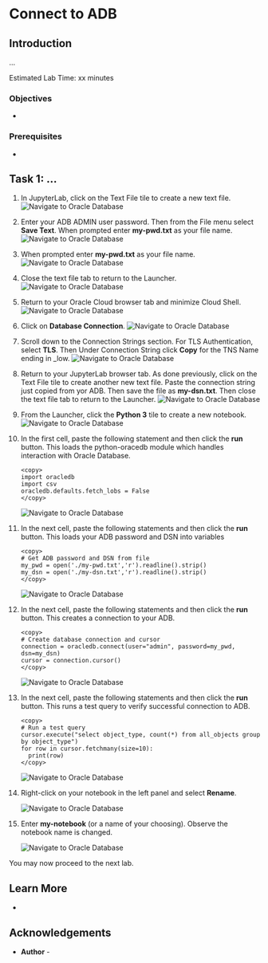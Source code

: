 # Connect to ADB


## Introduction

...

Estimated Lab Time: xx minutes

### Objectives

* 

### Prerequisites

* 

## Task 1: ... 

1. In JupyterLab, click on the Text File tile to create a new text file. 
  ![Navigate to Oracle Database](images/connect-to-adb-01.png)

2. Enter your ADB ADMIN user password. Then from the File menu select **Save Text**. When prompted enter **my-pwd.txt** as your file name.
  ![Navigate to Oracle Database](images/connect-to-adb-02.png)

3. When prompted enter **my-pwd.txt** as your file name.
  ![Navigate to Oracle Database](images/connect-to-adb-03.png)

4.  Close the text file tab to return to the Launcher.
   ![Navigate to Oracle Database](images/connect-to-adb-04.png)

5. Return to your Oracle Cloud browser tab and minimize Cloud Shell.
  ![Navigate to Oracle Database](images/connect-to-adb-05.png)

1. Click on **Database Connection**.
  ![Navigate to Oracle Database](images/connect-to-adb-06.png)

1. Scroll down to the Connection Strings section. For TLS Authentication, select **TLS**. Then Under Connection String click **Copy** for the TNS Name ending in \_low.
  ![Navigate to Oracle Database](images/connect-to-adb-07.png)

1. Return to your JupyterLab browser tab. As done previously, click on the Text File tile to create another new text file. Paste the connection string just copied from yor ADB. Then save the file as **my-dsn.txt**. Then close the text file tab to return to the Launcher.
  ![Navigate to Oracle Database](images/connect-to-adb-08.png)

1. From the Launcher, click the **Python 3** tile to create a new notebook.
  ![Navigate to Oracle Database](images/connect-to-adb-09.png)

1. In the first cell, paste the following statement and then click the **run** button. This loads the python-oracedb module which handles interaction with Oracle Database.

     ```
     <copy>
     import oracledb
     import csv
     oracledb.defaults.fetch_lobs = False
     </copy>
     ```
     ![Navigate to Oracle Database](images/connect-to-adb-10.png)

2. In the next cell, paste the following statements and then click the **run** button. This loads your ADB password and DSN into variables

     ```
     <copy>
     # Get ADB password and DSN from file
     my_pwd = open('./my-pwd.txt','r').readline().strip()
     my_dsn = open('./my-dsn.txt','r').readline().strip()
     </copy>
     ```
     ![Navigate to Oracle Database](images/connect-to-adb-11.png)

3. In the next cell, paste the following statements and then click the **run** button. This creates a connection to your ADB.

     ```
     <copy>
     # Create database connection and cursor
     connection = oracledb.connect(user="admin", password=my_pwd, dsn=my_dsn)
     cursor = connection.cursor()
     </copy>
     ```
     ![Navigate to Oracle Database](images/connect-to-adb-12.png)

3. In the next cell, paste the following statements and then click the **run** button. This runs a test query to verify successful connection to ADB.

     ```
     <copy>
     # Run a test query
     cursor.execute("select object_type, count(*) from all_objects group by object_type")
     for row in cursor.fetchmany(size=10):
       print(row)
     </copy>
     ```
     ![Navigate to Oracle Database](images/connect-to-adb-13.png)


4. Right-click on your notebook in the left panel and select **Rename**.

     ![Navigate to Oracle Database](images/connect-to-adb-14.png)


5. Enter **my-notebook** (or a name of your choosing). Observe the notebook name is changed.

     ![Navigate to Oracle Database](images/connect-to-adb-15.png)

You may now proceed to the next lab.

## Learn More
* 

## Acknowledgements
* **Author** - 
